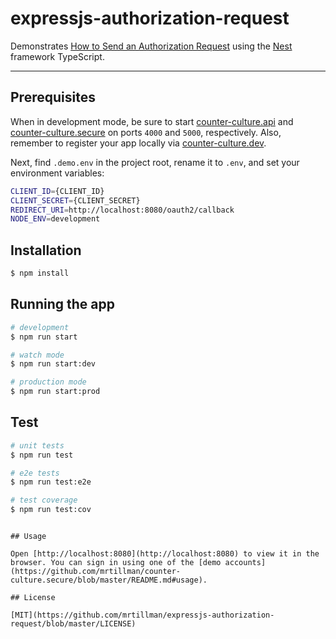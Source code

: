 # expressjs-authorization-request

Demonstrates [How to Send an Authorization Request](https://github.com/mrtillman/counter-culture.secure/wiki/How-To-Send-an-Authorization-Request) using the [Nest](https://github.com/nestjs/nest) framework TypeScript.

---

## Prerequisites

When in development mode, be sure to start [counter-culture.api](https://github.com/mrtillman/counter-culture.api) and [counter-culture.secure](https://github.com/mrtillman/counter-culture.secure) on ports `4000` and `5000`, respectively. Also, remember to register your app locally via [counter-culture.dev](https://github.com/mrtillman/counter-culture.dev).

Next, find `.demo.env` in the project root, rename it to `.env`, and set your environment variables:

```sh
CLIENT_ID={CLIENT_ID}
CLIENT_SECRET={CLIENT_SECRET}
REDIRECT_URI=http://localhost:8080/oauth2/callback
NODE_ENV=development
```

## Installation

```bash
$ npm install
```

## Running the app

```bash
# development
$ npm run start

# watch mode
$ npm run start:dev

# production mode
$ npm run start:prod
```

## Test

```bash
# unit tests
$ npm run test

# e2e tests
$ npm run test:e2e

# test coverage
$ npm run test:cov
```
```

## Usage

Open [http://localhost:8080](http://localhost:8080) to view it in the browser. You can sign in using one of the [demo accounts](https://github.com/mrtillman/counter-culture.secure/blob/master/README.md#usage).

## License

[MIT](https://github.com/mrtillman/expressjs-authorization-request/blob/master/LICENSE)
